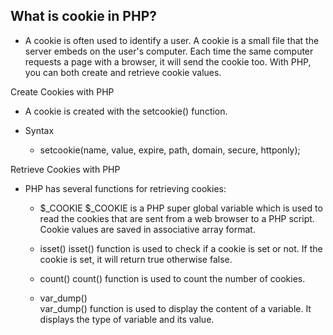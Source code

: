 

What is cookie in PHP?
----------------------
- A cookie is often used to identify a user. A cookie is a small file that the server embeds on the user's computer. Each time the same computer requests a page with a browser, it will send the cookie too. With PHP, you can both create and retrieve cookie values.

Create Cookies with PHP

- A cookie is created with the setcookie() function.

- Syntax
    - setcookie(name, value, expire, path, domain, secure, httponly);

Retrieve Cookies with PHP

- PHP has several functions for retrieving cookies:

    - $_COOKIE
    $_COOKIE is a PHP super global variable which is used to read the cookies that are sent from a web browser to a PHP script. Cookie values are saved in associative array format.

    - isset()
    isset() function is used to check if a cookie is set or not. If the cookie is set, it will return true otherwise false.

    - count()
    count() function is used to count the number of cookies.

    - var_dump()    
    var_dump() function is used to display the content of a variable. It displays the type of variable and its value.

